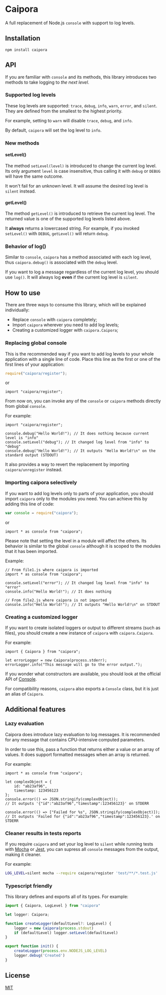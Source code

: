 # Caipora

A full replacement of Node.js `console` with support to log levels.

## Installation

```
npm install caipora
```

## API

If you are familiar with `console` and its methods, this library introduces two methods to take logging to *the next level*.

### Supported log levels

These log levels are supported: `trace`, `debug`, `info`, `warn`, `error`, and `silent`. They are defined from the smallest to the highest priority.

For example, setting to `warn` will disable `trace`, `debug`, and `info`.

By default, `caipora` will set the log level to `info`.

### New methods

#### setLevel()

The method `setLevel(level)` is introduced to change the current log level. Its only argument `level` is case insensitive, thus calling it with `debug` or `DEBUG` will have the same outcome.

It won't fail for an unknown level. It will assume the desired log level is `silent` instead.

#### getLevel()

The method `getLevel()` is introduced to retrieve the current log level. The returned value is one of the supported log levels listed above.

It **always** returns a lowercased string. For example, if you invoked `setLevel()` with `DEBUG`, `getLevel()` will return `debug`.

### Behavior of log()

Similar to `console`, `caipora` has a method associated with each log level, thus `caipora.debug()` is associated with the `debug` level.

If you want to log a message regardless of the current log level, you should use `log()`. It will always log **even** if the current log level is `silent`.

## How to use

There are three ways to consume this library, which will be explained individually:
- Replace `console` with `caipora` completely;
- Import `caipora` wherever you need to add log levels;
- Creating a customized logger with `caipora.Caipora`;

### Replacing global console

This is the recommended way if you want to add log levels to your whole application with a single line of code. Place this line as the first or one of the first lines of your application:

```js
require("caipora/register");
```
or
```es6
import "caipora/register";
```

From now on, you can invoke any of the `console` or `caipora` methods directly from global `console`.

For example:
```es6
import "caipora/register";

console.debug("Hello World!"); // It does nothing because current level is "info"
console.setLevel("debug"); // It changed log level from "info" to "debug"
console.debug("Hello World!"); // It outputs "Hello World!\n" on the standard output (STDOUT)
```

It also provides a way to revert the replacement by importing `caipora/unregister` instead.

### Importing caipora selectively

If you want to add log levels only to parts of your application, you should import `caipora` only to the modules you need. You can achieve this by adding this line of code:

```js
var console = require("caipora");
```
or
```es6
import * as console from "caipora";
```

Please note that setting the level in a module will affect the others. Its behavior is similar to the global `console` although it is scoped to the modules that it has been imported.

Example:
```es6
// From file1.js where caipora is imported
import * as console from "caipora";

console.setLevel("error"); // It changed log level from "info" to "error"
console.info("Hello World!"); // It does nothing

// From file2.js where caipora is not imported
console.info("Hello World!"); // It outputs "Hello World!\n" on STDOUT
```

### Creating a customized logger

If you want to create isolated loggers or output to different streams (such as files), you should create a new instance of `caipora` with `caipora.Caipora`.

For example:
```es6
import { Caipora } from "caipora";

let errorLogger = new Caipora(process.stderr);
errorLogger.info("This message will go to the error output.");
```

If you wonder what constructors are available, you should look at the official API of [Console](https://nodejs.org/docs/latest-v10.x/api/console.html#console_class_console).

For compatibility reasons, `caipora` also exports a `Console` class, but it is just an alias of `Caipora`.

## Additional features

### Lazy evaluation

Caipora does introduce lazy evaluation to log messages. It is recommended for any message that contains CPU-intensive computed parameters.

In order to use this, pass a function that returns either a value or an array of values. It does support formatted messages when an array is returned.

For example:
```es6
import * as console from "caipora";

let complexObject = {
    id: "ab23af96",
    timestamp: 123456123
};
console.error(() => JSON.stringify(complexObject));
// It outputs '{"id":"ab23af96","timestamp":123456123}' on STDERR

console.error(() => ["Failed for %s", JSON.stringify(complexObject)]);
// It outputs 'Failed for {"id":"ab23af96","timestamp":123456123}.' on STDERR
```

### Cleaner results in tests reports

If you require `caipora` and set your log level to `silent` while running tests with [Mocha](https://mochajs.org/) or [Jest](https://jestjs.io/), you can supress all `console` messages from the output, making it cleaner.

For example:
```sh
LOG_LEVEL=silent mocha --require caipora/register 'test/**/*.test.js'
```

### Typescript friendly

This library defines and exports all of its types. For example:

```typescript
import { Caipora, LogLevel } from "caipora"

let logger: Caipora;

function createLogger(defaultLevel?: LogLevel) {
    logger = new Caipora(process.stdout)
    if (defaultLevel) logger.setLevel(defaultLevel)
}

export function init() {
    createLogger(process.env.NODEJS_LOG_LEVEL)
    logger.debug('Created')
}
```

## License
[MIT](LICENSE)